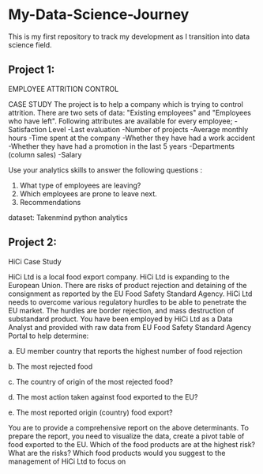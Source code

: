 # My-Data-Science-Journey
This is my first repository to track my development as I transition into data science field.



## Project 1: 
EMPLOYEE ATTRITION CONTROL

CASE STUDY
The project is to help a company which is trying to control attrition. There are two sets of data: "Existing employees" and "Employees who have left". Following attributes are available for every employee;
-Satisfaction Level
-Last evaluation
-Number of projects
-Average monthly hours
-Time spent at the company
-Whether they have had a work accident
-Whether they have had a promotion in the last 5 years
-Departments (column sales)
-Salary

Use your analytics skills to answer the following questions :
1. What type of employees are leaving?
2. Which employees are prone to leave next.
3. Recommendations

dataset: Takenmind python analytics


## Project 2: 
HiCi Case Study

HiCi Ltd is a local food export company. HiCi Ltd is expanding to the European 
Union. There are risks of product rejection and detaining of the consignment as reported 
by the EU Food Safety Standard Agency. HiCi Ltd needs to overcome various regulatory 
hurdles to be able to penetrate the EU market. The hurdles are border rejection, and 
mass destruction of substandard product. You have been employed by HiCi Ltd as a Data 
Analyst and provided with raw data from EU Food Safety Standard Agency Portal to help 
determine:

a. EU member country that reports the highest number of food rejection

b. The most rejected food

c. The country of origin of the most rejected food?

d. The most action taken against food exported to the EU?

e. The most reported origin (country) food export?

You are to provide a comprehensive report on the above determinants. To prepare the 
report, you need to visualize the data, create a pivot table of food exported to the EU.
Which of the food products are at the highest risk? What are the risks? 
Which food products would you suggest to the management of HiCi Ltd to focus on

